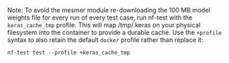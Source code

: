 Note: To avoid the mesmer module re-downloading the 100 MB model weights file
for every run of every test case, run nf-test with the `keras_cache_tmp`
profile. This will map /tmp/.keras on your physical filesystem into the
container to provide a durable cache. Use the `+profile` syntax to also retain
the default `docker` profile rather than replace it:

```shell
nf-test test --profile +keras_cache_tmp
```
